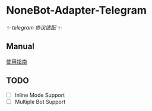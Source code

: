# NoneBot-Adapter-Telegram

_✨ telegram 协议适配 ✨_

## Manual

[使用指南](./MANAL.md)

## TODO

- [ ] Inline Mode Support
- [ ] Multiple Bot Support